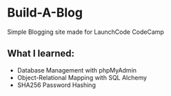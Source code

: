 # Build-A-Blog
Simple Blogging site made for LaunchCode CodeCamp

## What I learned:
* Database Management with phpMyAdmin
* Object-Relational Mapping with SQL Alchemy
* SHA256 Password Hashing